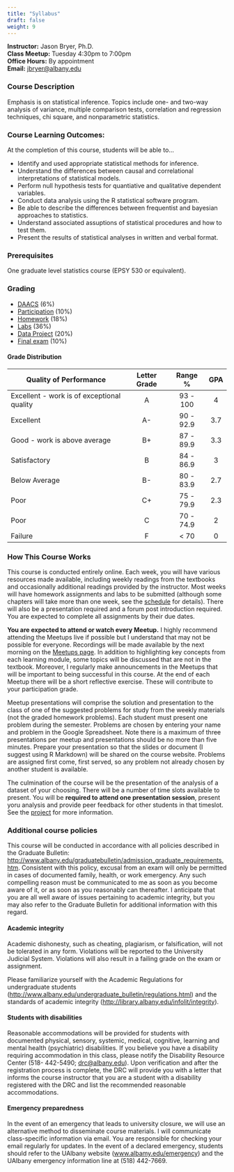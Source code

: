 ```yaml
---
title: "Syllabus"
draft: false
weight: 9
---
```



**Instructor:** Jason Bryer, Ph.D.  
**Class Meetup:** Tuesday 4:30pm to 7:00pm  
**Office Hours:** By appointment  
**Email:** <a href="mailto:jbryer@albany.edu">jbryer@albany.edu</a>    


### Course Description

Emphasis is on statistical inference. Topics include one- and two-way analysis of variance, multiple comparison tests, correlation and regression techniques, chi square, and nonparametric statistics.

### Course Learning Outcomes:

At the completion of this course, students will be able to…

* Identify and used appropriate statistical methods for inference.
* Understand the differences between causal and correlational interpretations of statistical models.
* Perform null hypothesis tests for quantiative and qualitative dependent variables.
* Conduct data analysis using the R statistical software program.
* Be able to describe the differences between frequentist and bayesian approaches to statistics.
* Understand associated assuptions of statistical procedures and how to test them.
* Present the results of statistical analyses in written and verbal format.

### Prerequisites

One graduate level statistics course (EPSY 530 or equivalent).


### Grading

* [DAACS](/assignments/daacs) (6%)
* [Participation](/assignments/participation) (10%)
* [Homework](/assignments/homework) (18%)
* [Labs](/assignments/labs) (36%)
* [Data Project](/assignments/project) (20%)
* [Final exam](assignments/final/) (10%)

#### Grade Distribution

Quality of Performance                     | Letter Grade | Range %   | GPA  |
-------------------------------------------|:------------:|:---------:|:----:|
Excellent - work is of exceptional quality |      A       | 93 - 100  |  4   |
Excellent                                  |      A-      | 90 - 92.9 | 3.7  |
Good - work is above average               |      B+      | 87 - 89.9 | 3.3  |
Satisfactory                               |      B       | 84 - 86.9 |  3   |
Below Average                              |      B-      | 80 - 83.9 | 2.7  |
Poor                                       |      C+      | 75 - 79.9 | 2.3  |
Poor                                       |      C       | 70 - 74.9 |  2   |
Failure                                    |      F       |   < 70    |  0   |

### How This Course Works

This course is conducted entirely online. Each week, you will have various resources made available, including weekly readings from the textbooks and occasionally additional readings provided by the instructor. Most weeks will have homework assignments and labs to be submitted (although some chapters will take more than one week, see the [schedule](/course-overview/schedule/) for details). There will also be a presentation required and a forum post introduction required. You are expected to complete all assignments by their due dates.

**You are expected to attend or watch every Meetup.** I highly recommend attending the Meetups live if possible but I understand that may not be possible for everyone. Recordings will be made available by the next morning on the [Meetups page](/course-overview/meetups/). In addition to highlighting key concepts from each learning module, some topics will be discussed that are not in the textbook. Moreover, I regularly make announcements in the Meetups that will be important to being successful in this course. At the end of each Meetup there will be a short reflective exercise. These will contribute to your participation grade.

Meetup presentations will comprise the solution and presentation to the class of one of the suggested problems for study from the weekly materials (not the graded homework problems). Each student must present one problem during the semester. Problems are chosen by entering your name and problem in the Google Spreadsheet. Note there is a maximum of three presentations per meetup and presentations should be no more than five minutes. Prepare your presentation so that the slides or document (I suggest using R Markdown) will be shared on the course website. Problems are assigned first come, first served, so any problem not already chosen by another student is available.

The culmination of the course will be the presentation of the analysis of a dataset of your choosing. There will be a number of time slots available to present. You will be **required to attend one presentation session**, present yoru analysis and provide peer feedback for other students in that timeslot. See the [project](/assignments/project/) for more information.

### Additional course policies

This course will be conducted in accordance with all policies described in the Graduate Bulletin: http://www.albany.edu/graduatebulletin/admission_graduate_requirements.htm. Consistent with this policy, excusal from an exam will only be permitted in cases of documented family, health, or work emergency. Any such compelling reason must be communicated to me as soon as you become aware of it, or as soon as you reasonably can thereafter. I anticipate that you are all well aware of issues pertaining to academic integrity, but you may also refer to the Graduate Bulletin for additional information with this regard.

#### Academic integrity

Academic dishonesty, such as cheating, plagiarism, or falsification, will not be tolerated in any form. Violations will be reported to the University Judicial System. Violations will also result in a failing grade on the exam or assignment.

Please familiarize yourself with the Academic Regulations for undergraduate students (http://www.albany.edu/undergraduate_bulletin/regulations.html) and the standards of academic integrity (http://library.albany.edu/infolit/integrity).

#### Students with disabilities

Reasonable accommodations will be provided for students with documented physical, sensory, systemic, medical, cognitive, learning and mental health (psychiatric) disabilities. If you believe you have a disability requiring accommodation in this class, please notify the Disability Resource Center (518- 442-5490; drc@albany.edu). Upon verification and after the registration process is complete, the DRC will provide you with a letter that informs the course instructor that you are a student with a disability registered with the DRC and list the recommended reasonable accommodations.

#### Emergency preparedness

In the event of an emergency that leads to university closure, we will use an alternative method to disseminate course materials. I will communicate class-specific information via email. You are responsible for checking your email regularly for updates. In the event of a declared emergency, students should refer to the UAlbany website (www.albamy.edu/emergency) and the UAlbany emergency information line at (518) 442-7669.

